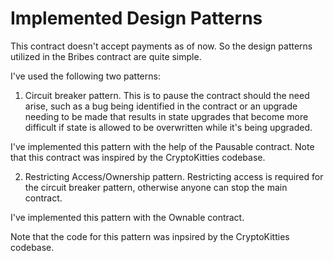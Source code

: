 # Implemented Design Patterns
This contract doesn't accept payments as of now. So the design patterns utilized in the Bribes contract are quite simple.

I've used the following two patterns:
1. Circuit breaker pattern.
This is to pause the contract should the need arise, such as a bug being identified in the contract or an upgrade needing to be made that results in state upgrades that become more difficult if state is allowed to be overwritten while it's being upgraded. 

I've implemented this pattern with the help of the Pausable contract. Note that this contract was inspired by the CryptoKitties codebase. 
 
2. Restricting Access/Ownership pattern.
Restricting access is required for the circuit breaker pattern, otherwise anyone can stop the main contract. 

I've implemented this pattern with the Ownable contract.

Note that the code for this pattern was inpsired by the CryptoKitties codebase.
